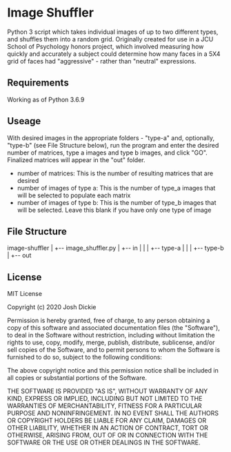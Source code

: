 # Image Shuffler
Python 3 script which takes individual images of up to two different types, and shuffles them into a random grid.
Originally created for use in a JCU School of Psychology honors project, which involved measuring how quickly and accurately a subject could determine how many faces in a 5X4 grid of faces had "aggressive" - rather than "neutral" expressions.

## Requirements
Working as of Python 3.6.9

## Useage
With desired images in the appropriate folders - "type-a" and, optionally, "type-b" (see File Structure below), run the program and enter the desired number of matrices, type a images and type b images, and click "GO". Finalized matrices will appear in the "out" folder.
- number of matrices: This is the number of resulting matrices that are desired
- number of images of type a: This is the number of type_a images that will be selected to populate each matrix
- number of images of type b: This is the number of type_b images that will be selected. Leave this blank if you have only one type of image

## File Structure
image-shuffler
|
+-- image_shuffler.py
|
+-- in
|  |
|  +-- type-a
|  |
|  +-- type-b
|
+-- out

## License
MIT License

Copyright (c) 2020 Josh Dickie

Permission is hereby granted, free of charge, to any person obtaining a copy
of this software and associated documentation files (the "Software"), to deal
in the Software without restriction, including without limitation the rights
to use, copy, modify, merge, publish, distribute, sublicense, and/or sell
copies of the Software, and to permit persons to whom the Software is
furnished to do so, subject to the following conditions:

The above copyright notice and this permission notice shall be included in all
copies or substantial portions of the Software.

THE SOFTWARE IS PROVIDED "AS IS", WITHOUT WARRANTY OF ANY KIND, EXPRESS OR
IMPLIED, INCLUDING BUT NOT LIMITED TO THE WARRANTIES OF MERCHANTABILITY,
FITNESS FOR A PARTICULAR PURPOSE AND NONINFRINGEMENT. IN NO EVENT SHALL THE
AUTHORS OR COPYRIGHT HOLDERS BE LIABLE FOR ANY CLAIM, DAMAGES OR OTHER
LIABILITY, WHETHER IN AN ACTION OF CONTRACT, TORT OR OTHERWISE, ARISING FROM,
OUT OF OR IN CONNECTION WITH THE SOFTWARE OR THE USE OR OTHER DEALINGS IN THE
SOFTWARE.
